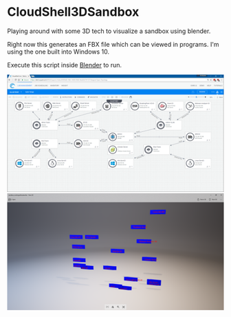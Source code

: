 # CloudShell3DSandbox
Playing around with some 3D tech to visualize a sandbox using blender.

Right now this generates an FBX file which can be viewed in programs. I'm using the one built into Windows 10.

Execute this script inside [Blender](https://www.blender.org/) to run.

![](Screenshots/SS02.PNG)
![](Screenshots/SS01.png)